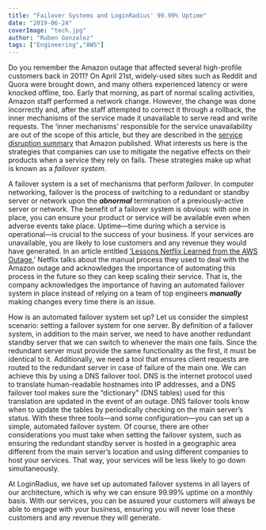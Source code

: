 ```yaml
---
title: "Failover Systems and LoginRadius' 99.99% Uptime"
date: "2019-06-24"
coverImage: "tech.jpg"
author: "Ruben Gonzalez"
tags: ["Engineering","AWS"]
---
```


Do you remember the Amazon outage that affected several high-profile customers back in 2011? On April 21st, widely-used sites such as Reddit and Quora were brought down, and many others experienced latency or were knocked offline, too. Early that morning, as part of normal scaling activities, Amazon staff performed a network change. However, the change was done incorrectly and, after the staff attempted to correct it through a rollback, the inner mechanisms of the service made it unavailable to serve read and write requests. The ‘inner mechanisms’ responsible for the service unavailability are out of the scope of this article, but they are described in the [service disruption summary](https://aws.amazon.com/message/65648/) that Amazon published. What interests us here is the strategies that companies can use to mitigate the negative effects on their products when a service they rely on fails. These strategies make up what is known as a _failover system_.

A failover system is a set of mechanisms that perform _failover_. In computer networking, failover is the process of switching to a redundant or standby server or network upon the **_abnormal_** termination of a previously-active server or network. The benefit of a failover system is obvious: with one in place, you can ensure your product or service will be available even when adverse events take place. Uptime—time during which a service is operational—is crucial to the success of your business. If your services are unavailable, you are likely to lose customers and any revenue they would have generated. In an article entitled [‘Lessons Netflix Learned from the AWS Outage](https://medium.com/netflix-techblog/lessons-netflix-learned-from-the-aws-outage-deefe5fd0c04),’ Netflix talks about the manual process they used to deal with the Amazon outage and acknowledges the importance of automating this process in the future so they can keep scaling their service. That is, the company acknowledges the importance of having an automated failover system in place instead of relying on a team of top engineers **_manually_** making changes every time there is an issue.

How is an automated failover system set up? Let us consider the simplest scenario: setting a failover system for one server. By definition of a failover system, in addition to the main server, we need to have another redundant standby server that we can switch to whenever the main one fails. Since the redundant server must provide the same functionality as the first, it must be identical to it. Additionally, we need a tool that ensures client requests are routed to the redundant server in case of failure of the main one. We can achieve this by using a DNS failover tool. DNS is the internet protocol used to translate human-readable hostnames into IP addresses, and a DNS failover tool makes sure the “dictionary” (DNS tables) used for this translation are updated in the event of an outage. DNS failover tools know when to update the tables by periodically checking on the main server’s status. With these three tools—and some configuration—you can set up a simple, automated failover system. Of course, there are other considerations you must take when setting the failover system, such as ensuring the redundant standby server is hosted in a geographic area different from the main server’s location and using different companies to host your services. That way, your services will be less likely to go down simultaneously. 

At LoginRadius, we have set up automated failover systems in all layers of our architecture, which is why we can ensure 99.99% uptime on a monthly basis. With our services, you can be assured your customers will always be able to engage with your business, ensuring you will never lose these customers and any revenue they will generate. 